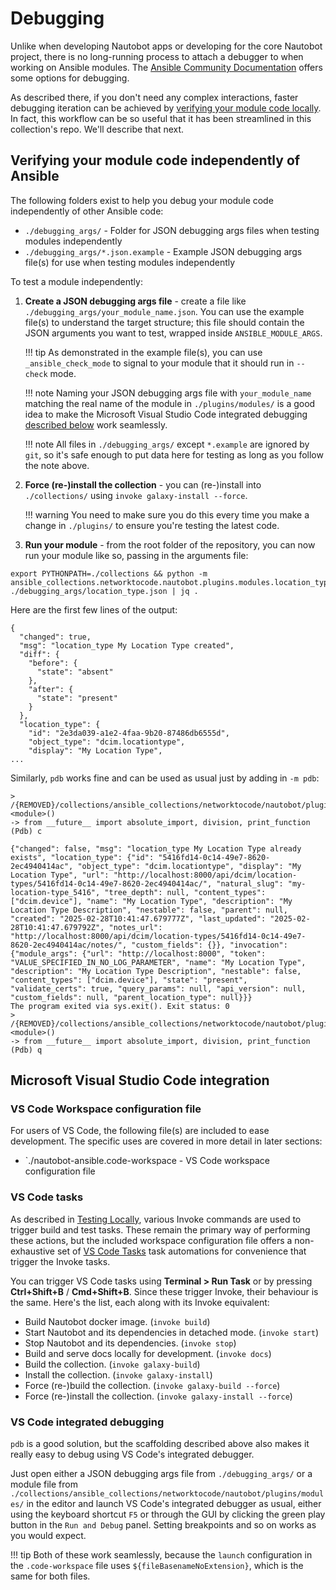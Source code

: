 # Debugging

Unlike when developing Nautobot apps or developing for the core Nautobot project, there is no long-running process to attach a debugger to when working on Ansible modules. The [Ansible Community Documentation](https://docs.ansible.com/ansible/latest/dev_guide/debugging.html) offers some options for debugging.

As described there, if you don't need any complex interactions, faster debugging iteration can be achieved by [verifying your module code locally](https://docs.ansible.com/ansible/latest/dev_guide/developing_modules_general.html#verifying-your-module-code-locally). In fact, this workflow can be so useful that it has been streamlined in this collection's repo. We'll describe that next.

## Verifying your module code independently of Ansible

The following folders exist to help you debug your module code independently of other Ansible code:

- `./debugging_args/` - Folder for JSON debugging args files when testing modules independently
- `./debugging_args/*.json.example` - Example JSON debugging args file(s) for use when testing modules independently

To test a module independently:

1. **Create a JSON debugging args file** - create a file like `./debugging_args/your_module_name.json`. You can use the example file(s) to understand the target structure; this file should contain the JSON arguments you want to test, wrapped inside `ANSIBLE_MODULE_ARGS`.

    !!! tip
        As demonstrated in the example file(s), you can use `_ansible_check_mode` to signal to your module that it should run in `--check` mode.

    !!! note
        Naming your JSON debugging args file with `your_module_name` matching the real name of the module in `./plugins/modules/` is a good idea to make the Microsoft Visual Studio Code integrated debugging [described below](#vs-code-integrated-debugging) work seamlessly.

    !!! note
        All files in `./debugging_args/` except `*.example` are ignored by `git`, so it's safe enough to put data here for testing as long as you follow the note above.

2. **Force (re-)install the collection** - you can (re-)install into `./collections/` using `invoke galaxy-install --force`.

    !!! warning
        You need to make sure you do this every time you make a change in `./plugins/` to ensure you're testing the latest code.

3. **Run your module** - from the root folder of the repository, you can now run your module like so, passing in the arguments file:
```
export PYTHONPATH=./collections && python -m ansible_collections.networktocode.nautobot.plugins.modules.location_type ./debugging_args/location_type.json | jq .
```
Here are the first few lines of the output:
```
{
  "changed": true,
  "msg": "location_type My Location Type created",
  "diff": {
    "before": {
      "state": "absent"
    },
    "after": {
      "state": "present"
    }
  },
  "location_type": {
    "id": "2e3da039-a1e2-4faa-9b20-87486db6555d",
    "object_type": "dcim.locationtype",
    "display": "My Location Type",
...
```
Similarly, `pdb` works fine and can be used as usual just by adding in `-m pdb`:
```
> /{REMOVED}/collections/ansible_collections/networktocode/nautobot/plugins/modules/location_type.py(6)<module>()
-> from __future__ import absolute_import, division, print_function
(Pdb) c

{"changed": false, "msg": "location_type My Location Type already exists", "location_type": {"id": "5416fd14-0c14-49e7-8620-2ec4940414ac", "object_type": "dcim.locationtype", "display": "My Location Type", "url": "http://localhost:8000/api/dcim/location-types/5416fd14-0c14-49e7-8620-2ec4940414ac/", "natural_slug": "my-location-type_5416", "tree_depth": null, "content_types": ["dcim.device"], "name": "My Location Type", "description": "My Location Type Description", "nestable": false, "parent": null, "created": "2025-02-28T10:41:47.679777Z", "last_updated": "2025-02-28T10:41:47.679792Z", "notes_url": "http://localhost:8000/api/dcim/location-types/5416fd14-0c14-49e7-8620-2ec4940414ac/notes/", "custom_fields": {}}, "invocation": {"module_args": {"url": "http://localhost:8000", "token": "VALUE_SPECIFIED_IN_NO_LOG_PARAMETER", "name": "My Location Type", "description": "My Location Type Description", "nestable": false, "content_types": ["dcim.device"], "state": "present", "validate_certs": true, "query_params": null, "api_version": null, "custom_fields": null, "parent_location_type": null}}}
The program exited via sys.exit(). Exit status: 0
> /{REMOVED}/collections/ansible_collections/networktocode/nautobot/plugins/modules/location_type.py(6)<module>()
-> from __future__ import absolute_import, division, print_function
(Pdb) q
```
## Microsoft Visual Studio Code integration

### VS Code Workspace configuration file

For users of VS Code, the following file(s) are included to ease development. The specific uses are covered in more detail in later sections:

- `./nautobot-ansible.code-workspace - VS Code workspace configuration file

### VS Code tasks

As described in [Testing Locally](testing_locally.md), various Invoke commands are used to trigger build and test tasks. These remain the primary way of performing these actions, but the included workspace configuration file offers a non-exhaustive set of [VS Code Tasks](https://code.visualstudio.com/docs/editor/tasks) task automations for convenience that trigger the Invoke tasks.

You can trigger VS Code tasks using **Terminal > Run Task** or by pressing **Ctrl+Shift+B** / **Cmd+Shift+B**. Since these trigger Invoke, their behaviour is the same. Here's the list, each along with its Invoke equivalent:

- Build Nautobot docker image. (`invoke build`)
- Start Nautobot and its dependencies in detached mode. (`invoke start`)
- Stop Nautobot and its dependencies. (`invoke stop`)
- Build and serve docs locally for development. (`invoke docs`)
- Build the collection. (`invoke galaxy-build`)
- Install the collection. (`invoke galaxy-install`)
- Force (re-)build the collection. (`invoke galaxy-build --force`)
- Force (re-)install the collection. (`invoke galaxy-install --force`)

### VS Code integrated debugging

`pdb` is a good solution, but the scaffolding described above also makes it really easy to debug using VS Code's integrated debugger.

Just open either a JSON debugging args file from `./debugging_args/` or a module file from `./collections/ansible_collections/networktocode/nautobot/plugins/modules/` in the editor and launch VS Code's integrated debugger as usual, either using the keyboard shortcut `F5` or through the GUI by clicking the green play button in the `Run and Debug` panel. Setting breakpoints and so on works as you would expect.

!!! tip
    Both of these work seamlessly, because the `launch` configuration in the `.code-workspace` file uses `${fileBasenameNoExtension}`, which is the same for both files.
